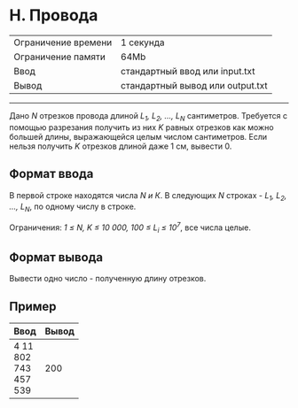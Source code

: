 # H. Провода

<table>
  <tr>
  	<td>Ограничение времени</td>
  	<td>1 секунда</td>
  </tr>
  <tr>
  	<td>Ограничение памяти</td>
  	<td>64Mb</td>
  </tr>
  <tr>
  	<td>Ввод</td>
  	<td>стандартный ввод или input.txt</td>
  </tr>
  <tr>
  	<td>Вывод</td>
  	<td>стандартный вывод или output.txt</td>
  </tr>
</table>

---
Дано *N* отрезков провода длиной *L<sub>1</sub>, L<sub>2</sub>, ..., L<sub>N</sub>* сантиметров. Требуется с помощью разрезания получить из них *K* равных отрезков как можно большей длины, выражающейся целым числом сантиметров. Если нельзя получить *K* отрезков длиной даже 1 см, вывести 0.

## Формат ввода

В первой строке находятся числа *N и К*. В следующих *N* строках - *L<sub>1</sub>, L<sub>2</sub>, ..., L<sub>N</sub>*, по одному числу в строке.

Ограничения: *1 ≤ N, K ≤ 10 000, 100 ≤ L<sub>i</sub> ≤ 10<sup>7</sup>*, все числа целые.

## Формат вывода

Вывести одно число - полученную длину отрезков.

## Пример

|Ввод|Вывод|
|---|---|
|4 11<br>802<br>743<br>457<br>539|200|
